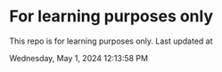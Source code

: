 # For learning purposes only
This repo is for learning purposes only.
Last updated at

Wednesday, May 1, 2024 12:13:58 PM

